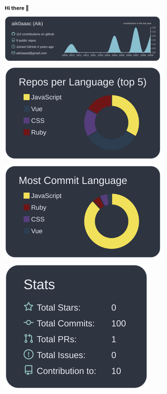 ### Hi there 👋

<!--
**aik0aaac/aik0aaac** is a ✨ _special_ ✨ repository because its `README.md` (this file) appears on your GitHub profile.

Here are some ideas to get you started:

- 🔭 I’m currently working on ...
- 🌱 I’m currently learning ...
- 👯 I’m looking to collaborate on ...
- 🤔 I’m looking for help with ...
- 💬 Ask me about ...
- 📫 How to reach me: ...
- 😄 Pronouns: ...
- ⚡ Fun fact: ...
-->

![](https://raw.githubusercontent.com/aik0aaac/aik0aaac/master/profile-summary-card-output/nord_dark/0-profile-details.svg)


![](https://raw.githubusercontent.com/aik0aaac/aik0aaac/master/profile-summary-card-output/nord_dark/1-repos-per-language.svg)


![](https://raw.githubusercontent.com/aik0aaac/aik0aaac/master/profile-summary-card-output/nord_dark/2-most-commit-language.svg)


![](https://raw.githubusercontent.com/aik0aaac/aik0aaac/master/profile-summary-card-output/nord_dark/3-stats.svg)
